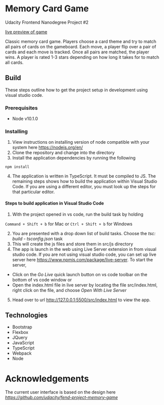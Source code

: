 # Memory Card Game
Udacity Frontend Nanodegree Project #2
  
[live preview of game](https://hollywoodno.github.io/memory-card/)
  
Classic memory card game. Players choose a card theme and try to match all pairs of cards on the gameboard. Each move, a player flip over a pair of cards and each move is tracked. Once all pairs are matched, the player wins. A player is rated 1-3 stars depending on how long it takes for to match all cards.

## Build
These steps outline how to get the project setup in development using visual studio code.

### Prerequisites
* Node v10.1.0

### Installing
1. View instructions on installing version of node compatible with your system here https://nodejs.org/en/
2. Clone the repository and change into the directory
3. Install the application dependencies by running the following

`npm install`

4. The application is written in TypeScript. It must be compiled to JS. The remaining steps shows how to build the application within Visual Studio Code. If you are using a different editor, you must look up the steps for that particular editor.

#### Steps to build application in Visual Studio Code
1. With the project opened in vs code, run the build task by holding

`Command + Shift + b` for Mac or
`Ctrl + Shift + b` for Windows



2. You are presented with a drop down list of build tasks. Choose the *tsc: build - tsconfig.json* task
3. This will create the js files and store them in src/js directory
4. The app is launch in the web using Live Server extension in from visual studio code. If you are not using visual studio code, you can set up live server here https://www.npmjs.com/package/live-server. To start the server,

* Click on the *Go Live* quick launch button on vs code toolbar on the bottom of vs code window or
* Open the index.html file in live server by locating the file src/index.html, right click on the file, and choose *Open With Live Server*

5. Head over to url http://127.0.0.1:5500/src/index.html to view the app.

## Technologies
* Bootstrap
* Flexbox
* JQuery
* JavaScript
* TypeScript
* Webpack
* Node

# Acknowledgements
The current user interface is based on the design here *https://github.com/udacity/fend-project-memory-game*
